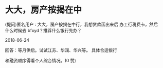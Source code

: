 # 大大，房产按揭在中

(提问)匿名用户 : 大大，房产按揭在中行，我想贷款函出来后 办工行税费卡，然后什么时候去 bfxyd？推荐什么银行先办？

2018-06-24

回答：等月供后。试试江苏、华润、华兴等。 具体合适银行

和融资顺序得看个人综合情况。(0 赞)